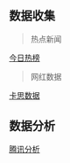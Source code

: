 ## 数据收集

> 热点新闻

[今日热榜](https://tophub.today/) 


> 网红数据

[卡思数据](https://www.caasdata.com/) 


## 数据分析

[腾讯分析](https://ta.qq.com/)


